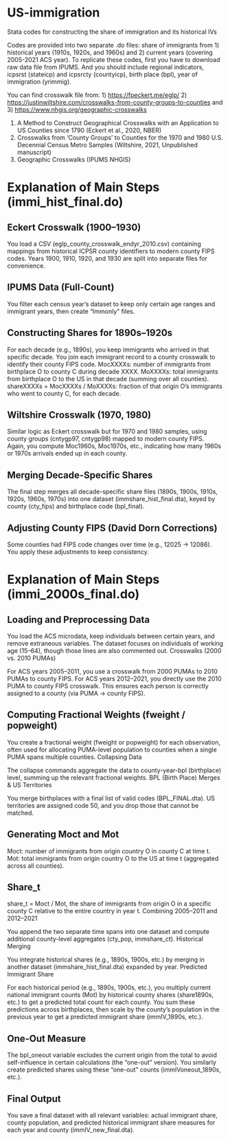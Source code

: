 # US-immigration
Stata codes for constructing the share of immigration and its historical IVs


Codes are provided into two separate .do files: share of immigrants from 1) historical years (1910s, 1920s, and 1960s) and 2) current years (covering 2005-2021 ACS year).
To replicate these codes, first you have to download raw data file from IPUMS. And you should include regional indicators, icpsrst (stateicp) and icpsrcty (countyicp), birth place (bpl), year of immigration (yrimmig).

You can find crosswalk file from: 1) https://fpeckert.me/eglp/  2) https://justinwiltshire.com/crosswalks-from-county-groups-to-counties and 3) https://www.nhgis.org/geographic-crosswalks
1) A Method to Construct Geographical Crosswalks with an Application to US Counties since 1790 (Eckert et al., 2020, NBER)
2) Crosswalks from ‘County Groups’ to Counties for the 1970 and 1980 U.S. Decennial Census Metro Samples (Wiltshire, 2021, Unpublished manuscript)
3) Geographic Crosswalks (IPUMS NHGIS)

# Explanation of Main Steps (immi_hist_final.do)
## Eckert Crosswalk (1900–1930)

You load a CSV (eglp_county_crosswalk_endyr_2010.csv) containing mappings from historical ICPSR county identifiers to modern county FIPS codes.
Years 1900, 1910, 1920, and 1930 are split into separate files for convenience.

## IPUMS Data (Full-Count)

You filter each census year’s dataset to keep only certain age ranges and immigrant years, then create “Immonly” files.

## Constructing Shares for 1890s–1920s

For each decade (e.g., 1890s), you keep immigrants who arrived in that specific decade.
You join each immigrant record to a county crosswalk to identify their county FIPS code.
MocXXXXs: number of immigrants from birthplace O to county C during decade XXXX.
MoXXXXs: total immigrants from birthplace O to the US in that decade (summing over all counties).
shareXXXXs = MocXXXXs / MoXXXXs: fraction of that origin O’s immigrants who went to county C, for each decade.

## Wiltshire Crosswalk (1970, 1980)

Similar logic as Eckert crosswalk but for 1970 and 1980 samples, using county groups (cntygp97, cntygp98) mapped to modern county FIPS.
Again, you compute Moc1960s, Moc1970s, etc., indicating how many 1960s or 1970s arrivals ended up in each county.

## Merging Decade-Specific Shares

The final step merges all decade-specific share files (1890s, 1900s, 1910s, 1920s, 1960s, 1970s) into one dataset (immshare_hist_final.dta), keyed by county (cty_fips) and birthplace code (bpl_final).

## Adjusting County FIPS (David Dorn Corrections)

Some counties had FIPS code changes over time (e.g., 12025 -> 12086).
You apply these adjustments to keep consistency.

# Explanation of Main Steps (immi_2000s_final.do)
## Loading and Preprocessing Data
You load the ACS microdata, keep individuals between certain years, and remove extraneous variables.
The dataset focuses on individuals of working age (15–64), though those lines are also commented out.
Crosswalks (2000 vs. 2010 PUMAs)

For ACS years 2005–2011, you use a crosswalk from 2000 PUMAs to 2010 PUMAs to county FIPS.
For ACS years 2012–2021, you directly use the 2010 PUMA to county FIPS crosswalk.
This ensures each person is correctly assigned to a county (via PUMA -> county FIPS).

## Computing Fractional Weights (fweight / popweight)
You create a fractional weight (fweight or popweight) for each observation, often used for allocating PUMA-level population to counties when a single PUMA spans multiple counties.
Collapsing Data

The collapse commands aggregate the data to county-year-bpl (birthplace) level, summing up the relevant fractional weights.
BPL (Birth Place) Merges & US Territories

You merge birthplaces with a final list of valid codes (BPL_FINAL.dta).
US territories are assigned code 50, and you drop those that cannot be matched.

## Generating Moct and Mot
Moct: number of immigrants from origin country O in county C at time t.
Mot: total immigrants from origin country O to the US at time t (aggregated across all counties).

## Share_t
share_t = Moct / Mot, the share of immigrants from origin O in a specific county C relative to the entire country in year t.
Combining 2005–2011 and 2012–2021

You append the two separate time spans into one dataset and compute additional county-level aggregates (cty_pop, immshare_ct).
Historical Merging

You integrate historical shares (e.g., 1890s, 1900s, etc.) by merging in another dataset (immshare_hist_final.dta) expanded by year.
Predicted Immigrant Share

For each historical period (e.g., 1890s, 1900s, etc.), you multiply current national immigrant counts (Mot) by historical county shares (share1890s, etc.) to get a predicted total count for each county.
You sum these predictions across birthplaces, then scale by the county’s population in the previous year to get a predicted immigrant share (immIV_1890s, etc.).

## One-Out Measure
The bpl_oneout variable excludes the current origin from the total to avoid self-influence in certain calculations (the “one-out” version).
You similarly create predicted shares using these “one-out” counts (immIVoneout_1890s, etc.).

## Final Output
You save a final dataset with all relevant variables: actual immigrant share, county population, and predicted historical immigrant share measures for each year and county (immIV_new_final.dta).
